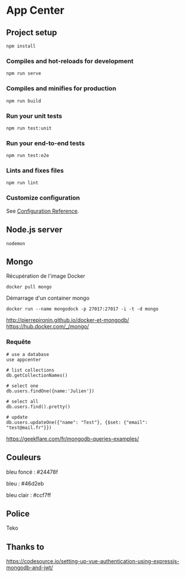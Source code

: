 # App Center


## Project setup
```
npm install
```

### Compiles and hot-reloads for development
```
npm run serve
```

### Compiles and minifies for production
```
npm run build
```

### Run your unit tests
```
npm run test:unit
```

### Run your end-to-end tests
```
npm run test:e2e
```

### Lints and fixes files
```
npm run lint
```

### Customize configuration
See [Configuration Reference](https://cli.vuejs.org/config/).


## Node.js server

```
nodemon
```

## Mongo

Récupération de l'image Docker

```
docker pull mongo
```

Démarrage d'un container mongo

```
docker run --name mongodock -p 27017:27017 -i -t -d mongo
```

http://pierrepironin.github.io/docker-et-mongodb/
https://hub.docker.com/_/mongo/

### Requête

```
# use a database
use appcenter

# list collections
db.getCollectionNames()

# select one
db.users.findOne({name:'Julien'})

# select all
db.users.find().pretty()

# update
db.users.updateOne({"name": "Test"}, {$set: {"email": "test@mail.fr"}})
```

https://geekflare.com/fr/mongodb-queries-examples/

## Couleurs 

bleu foncé : #24478f

bleu : #46d2eb

bleu clair : #ccf7ff

## Police 

Teko

## Thanks to

https://codesource.io/setting-up-vue-authentication-using-expressjs-mongodb-and-jwt/

